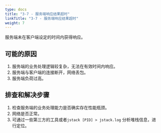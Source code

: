 ```yaml
---
type: docs
title: "3-7 - 服务端响应结果超时"
linkTitle: "3-7 - 服务端响应结果超时"
weight: 7
---
```

服务端未在客户端设定的时间内获得响应。

## 可能的原因

1. 服务端的业务处理逻辑较复杂，无法在有效时间内响应。
2. 服务端与客户端的连接断开，网络丢包。
3. 服务端负荷过高。

## 排查和解决步骤

1. 检查服务端的业务处理能力是否确实存在性能瓶颈。
2. 网络是否正常。
3. 可通过一些第三方的工具或者`jstack [PID] > jstack.log` 分析堆栈信息，进行定位。

<p style="margin-top: 3rem;"> </p>